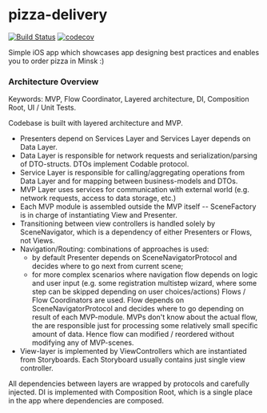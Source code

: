 # pizza-delivery
[![Build Status](https://travis-ci.org/i-karpov/pizza-delivery.svg?branch=development)](https://travis-ci.org/i-karpov/pizza-delivery)
[![codecov](https://codecov.io/gh/i-karpov/pizza-delivery/branch/development/graph/badge.svg)](https://codecov.io/gh/i-karpov/pizza-delivery)

Simple iOS app which showcases app designing best practices and enables you to order pizza in Minsk :)


### Architecture Overview

Keywords: MVP, Flow Coordinator, Layered architecture, DI, Composition Root, UI / Unit Tests.

Codebase is built with layered architecture and MVP. 

* Presenters depend on Services Layer and Services Layer depends on Data Layer.
* Data Layer is responsible for network requests and serialization/parsing of DTO-structs. DTOs implement Codable protocol.
* Service Layer is responsible for calling/aggregating operations from Data Layer and for mapping between business-models and DTOs.
* MVP Layer uses services for communication with external world (e.g. network requests, access to data storage, etc.)
* Each MVP module is assembled outside the MVP itself -- SceneFactory is in charge of instantiating View and Presenter. 
* Transitioning between view controllers is handled solely by SceneNavigator, which is a dependency of either Presenters or Flows, not Views.
* Navigation/Routing: combinations of approaches is used:
	- by default Presenter depends on SceneNavigatorProtocol and decides where to go next from current scene;
	- for more complex scenarios where navigation flow depends on logic and user input (e.g. some registration multistep wizard, where some step can be skipped depending on user choices/actions) Flows / Flow Coordinators are used. 
Flow depends on SceneNavigatorProtocol and decides where to go depending on result of each MVP-module. MVPs don't know about the actual flow, the are responsible just for processing some relatively small specific amount of data.
Hence flow can modified / reordered without modifying any of MVP-scenes.
* View-layer is implemented by ViewControllers which are instantiated from Storyboards. Each Storyboard usually contains just single view controller.

All dependencies between layers are wrapped by protocols and carefully injected. DI is implemented with Composition Root, which is a single place in the app where dependencies are composed.

